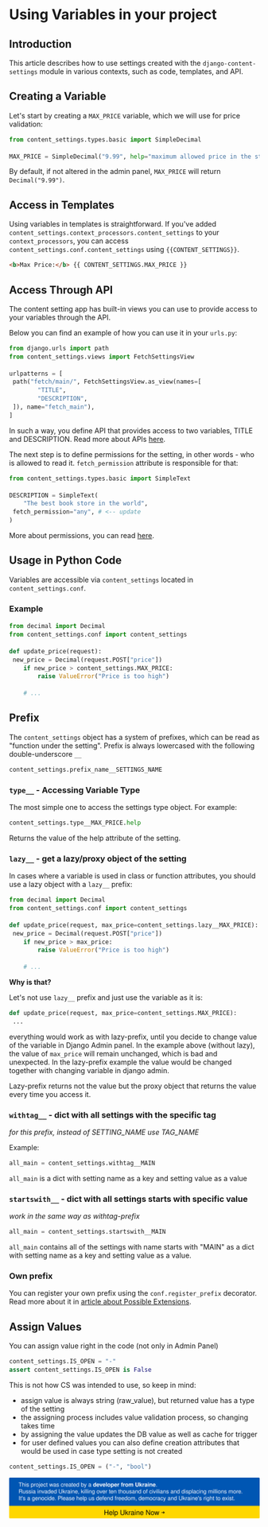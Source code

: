 # Using Variables in your project

## Introduction

This article describes how to use settings created with the `django-content-settings` module in various contexts, such as code, templates, and API.

## Creating a Variable

Let's start by creating a `MAX_PRICE` variable, which we will use for price validation:

```python
from content_settings.types.basic import SimpleDecimal

MAX_PRICE = SimpleDecimal("9.99", help="maximum allowed price in the store")
```

By default, if not altered in the admin panel, `MAX_PRICE` will return `Decimal("9.99")`.

## Access in Templates

Using variables in templates is straightforward. If you've added `content_settings.context_processors.content_settings` to your `context_processors`, you can access `content_settings.conf.content_settings` using `{{CONTENT_SETTINGS}}`.

```html
<b>Max Price:</b> {{ CONTENT_SETTINGS.MAX_PRICE }}
```

## Access Through API

The content setting app has built-in views you can use to provide access to your variables through the API.

Below you can find an example of how you can use it in your `urls.py`:

```python
from django.urls import path
from content_settings.views import FetchSettingsView

urlpatterns = [
 path("fetch/main/", FetchSettingsView.as_view(names=[
        "TITLE",
        "DESCRIPTION",
 ]), name="fetch_main"),
]
```

In such a way, you define API that provides access to two variables, TITLE and DESCRIPTION. Read more about APIs [here](api.md).

The next step is to define permissions for the setting, in other words - who is allowed to read it. `fetch_permission` attribute is responsible for that:

```python
from content_settings.types.basic import SimpleText

DESCRIPTION = SimpleText(
    "The best book store in the world",
 fetch_permission="any", # <-- update
)
```

More about permissions, you can read [here](permissions.md).

## Usage in Python Code

Variables are accessible via `content_settings` located in `content_settings.conf`.

### Example

```python
from decimal import Decimal
from content_settings.conf import content_settings

def update_price(request):
 new_price = Decimal(request.POST["price"])
    if new_price > content_settings.MAX_PRICE:
        raise ValueError("Price is too high")
    
    # ...
```

## Prefix

The `content_settings` object has a system of prefixes, which can be read as "function under the setting". Prefix is always lowercased with the following double-underscore `__`

```python
content_settings.prefix_name__SETTINGS_NAME
```

### `type__` - Accessing Variable Type

The most simple one to access the settings type object. For example:

```python
content_settings.type__MAX_PRICE.help
```

Returns the value of the help attribute of the setting.

### `lazy__` - get a lazy/proxy object of the setting

In cases where a variable is used in class or function attributes, you should use a lazy object with a `lazy__` prefix:

```python
from decimal import Decimal
from content_settings.conf import content_settings

def update_price(request, max_price=content_settings.lazy__MAX_PRICE):
 new_price = Decimal(request.POST["price"])
    if new_price > max_price:
        raise ValueError("Price is too high")
    
    # ...
```

**Why is that?**

Let's not use `lazy__` prefix and just use the variable as it is:

```python
def update_price(request, max_price=content_settings.MAX_PRICE):
 ...
```

everything would work as with lazy-prefix, until you decide to change value of the variable in Django Admin panel. In the example above (without lazy), the value of `max_price` will remain unchanged, which is bad and unexpected. In the lazy-prefix example the value would be changed together with changing variable in django admin.

Lazy-prefix returns not the value but the proxy object that returns the value every time you access it.

### `withtag__` - dict with all settings with the specific tag

*for this prefix, instead of SETTING_NAME use TAG_NAME*

Example:

```python
all_main = content_settings.withtag__MAIN
```

`all_main` is a dict with setting name as a key and setting value as a value

### `startswith__` - dict with all settings starts with specific value

*work in the same way as withtag-prefix*

```python
all_main = content_settings.startswith__MAIN
```

`all_main` contains all of the settings with name starts with "MAIN" as a dict with setting name as a key and setting value as a value.

### Own prefix

You can register your own prefix using the `conf.register_prefix` decorator. Read more about it in [article about Possible Extensions](extends.md).

## Assign Values

You can assign value right in the code (not only in Admin Panel)

```python
content_settings.IS_OPEN = "-"
assert content_settings.IS_OPEN is False
```

This is not how CS was intended to use, so keep in mind:

* assign value is always string (raw_value), but returned value has a type of the setting
* the assigning process includes value validation process, so changing takes time
* by assigning the value updates the DB value as well as cache for trigger
* for user defined values you can also define creation attributes that would be used in case type setting is not created

```python
content_settings.IS_OPEN = ("-", "bool")
```

[![Stand With Ukraine](https://raw.githubusercontent.com/vshymanskyy/StandWithUkraine/main/banner-direct-single.svg)](https://stand-with-ukraine.pp.ua)